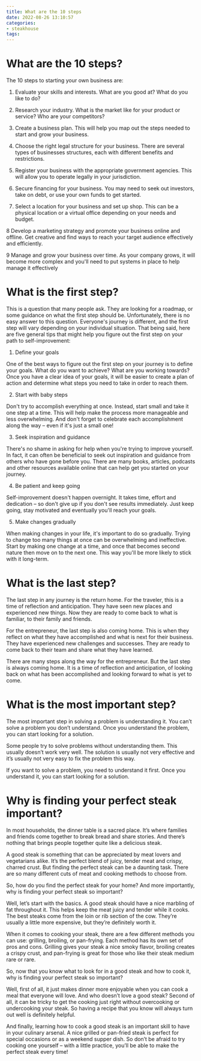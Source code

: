 ```yaml
---
title: What are the 10 steps
date: 2022-08-26 13:10:57
categories:
- steakhouse
tags:
---
```



#  What are the 10 steps?

The 10 steps to starting your own business are:

1. Evaluate your skills and interests. What are you good at? What do you like to do?

2. Research your industry. What is the market like for your product or service? Who are your competitors?

3. Create a business plan. This will help you map out the steps needed to start and grow your business.

4. Choose the right legal structure for your business. There are several types of businesses structures, each with different benefits and restrictions.

5. Register your business with the appropriate government agencies. This will allow you to operate legally in your jurisdiction.

6. Secure financing for your business. You may need to seek out investors, take on debt, or use your own funds to get started.

7. Select a location for your business and set up shop. This can be a physical location or a virtual office depending on your needs and budget.

8 Develop a marketing strategy and promote your business online and offline. Get creative and find ways to reach your target audience effectively and efficiently.

9 Manage and grow your business over time. As your company grows, it will become more complex and you'll need to put systems in place to help manage it effectively

#  What is the first step?

This is a question that many people ask. They are looking for a roadmap, or some guidance on what the first step should be. Unfortunately, there is no easy answer to this question. Everyone's journey is different, and the first step will vary depending on your individual situation. That being said, here are five general tips that might help you figure out the first step on your path to self-improvement:

1) Define your goals

One of the best ways to figure out the first step on your journey is to define your goals. What do you want to achieve? What are you working towards? Once you have a clear idea of your goals, it will be easier to create a plan of action and determine what steps you need to take in order to reach them.

2) Start with baby steps

Don't try to accomplish everything at once. Instead, start small and take it one step at a time. This will help make the process more manageable and less overwhelming. And don't forget to celebrate each accomplishment along the way – even if it's just a small one!

3) Seek inspiration and guidance

There's no shame in asking for help when you're trying to improve yourself. In fact, it can often be beneficial to seek out inspiration and guidance from others who have gone before you. There are many books, articles, podcasts and other resources available online that can help get you started on your journey.

4) Be patient and keep going

Self-improvement doesn't happen overnight. It takes time, effort and dedication – so don't give up if you don't see results immediately. Just keep going, stay motivated and eventually you'll reach your goals.

5) Make changes gradually

When making changes in your life, it's important to do so gradually. Trying to change too many things at once can be overwhelming and ineffective. Start by making one change at a time, and once that becomes second nature then move on to the next one. This way you'll be more likely to stick with it long-term.

#  What is the last step?

The last step in any journey is the return home. For the traveler, this is a time of reflection and anticipation. They have seen new places and experienced new things. Now they are ready to come back to what is familiar, to their family and friends.

For the entrepreneur, the last step is also coming home. This is when they reflect on what they have accomplished and what is next for their business. They have experienced new challenges and successes. They are ready to come back to their team and share what they have learned.

There are many steps along the way for the entrepreneur. But the last step is always coming home. It is a time of reflection and anticipation, of looking back on what has been accomplished and looking forward to what is yet to come.

#  What is the most important step?

The most important step in solving a problem is understanding it. You can’t solve a problem you don’t understand. Once you understand the problem, you can start looking for a solution.

Some people try to solve problems without understanding them. This usually doesn’t work very well. The solution is usually not very effective and it’s usually not very easy to fix the problem this way.

If you want to solve a problem, you need to understand it first. Once you understand it, you can start looking for a solution.

#  Why is finding your perfect steak important?

In most households, the dinner table is a sacred place. It’s where families and friends come together to break bread and share stories. And there’s nothing that brings people together quite like a delicious steak.

A good steak is something that can be appreciated by meat lovers and vegetarians alike. It’s the perfect blend of juicy, tender meat and crispy, charred crust. But finding the perfect steak can be a daunting task. There are so many different cuts of meat and cooking methods to choose from.

So, how do you find the perfect steak for your home? And more importantly, why is finding your perfect steak so important?

Well, let’s start with the basics. A good steak should have a nice marbling of fat throughout it. This helps keep the meat juicy and tender while it cooks. The best steaks come from the loin or rib section of the cow. They’re usually a little more expensive, but they’re definitely worth it.

When it comes to cooking your steak, there are a few different methods you can use: grilling, broiling, or pan-frying. Each method has its own set of pros and cons. Grilling gives your steak a nice smoky flavor, broiling creates a crispy crust, and pan-frying is great for those who like their steak medium rare or rare.

So, now that you know what to look for in a good steak and how to cook it, why is finding your perfect steak so important?

Well, first of all, it just makes dinner more enjoyable when you can cook a meal that everyone will love. And who doesn’t love a good steak? Second of all, it can be tricky to get the cooking just right without overcooking or undercooking your steak. So having a recipe that you know will always turn out well is definitely helpful.

And finally, learning how to cook a good steak is an important skill to have in your culinary arsenal. A nice grilled or pan-fried steak is perfect for special occasions or as a weekend supper dish. So don’t be afraid to try cooking one yourself – with a little practice, you’ll be able to make the perfect steak every time!